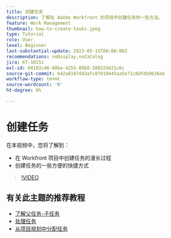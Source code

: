 ```yaml
---
title: 创建任务
description: 了解在 Adobe Workfront 的项目中创建任务的一些方法。
feature: Work Management
thumbnail: how-to-create-tasks.jpeg
type: Tutorial
role: User
level: Beginner
last-substantial-update: 2023-05-15T00:00:00Z
recommendations: noDisplay,noCatalog
jira: KT-10151
exl-id: 68102c46-80be-4255-89b8-38022d421c6c
source-git-commit: 642a6107dd3afc8f010445aa5e71c8dfdb9636eb
workflow-type: tm+mt
source-wordcount: '0'
ht-degree: 0%

---
```


# 创建任务

在本视频中，您将了解到：

* 在 Workfront 项目中创建任务的漫长过程
* 创建任务的一些方便的快捷方式

>[!VIDEO](https://video.tv.adobe.com/v/3419372/?quality=12&learn=on)

## 有关此主题的推荐教程

* [了解父任务-子任务](/help/manage-work/tasks/understand-parent-child-tasks.md)
* [处理任务](/help/manage-work/tasks/work-with-tasks.md)
* [从项目规划中分配任务](/help/manage-work/tasks/assign-tasks-from-the-project-plan.md)
